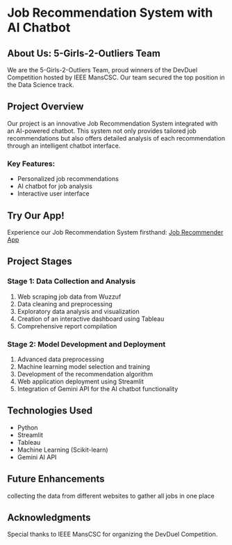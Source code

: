 # Job Recommendation System with AI Chatbot

## About Us: 5-Girls-2-Outliers Team

We are the 5-Girls-2-Outliers Team, proud winners of the DevDuel Competition hosted by IEEE MansCSC. Our team secured the top position in the Data Science track.

## Project Overview

Our project is an innovative Job Recommendation System integrated with an AI-powered chatbot. This system not only provides tailored job recommendations but also offers detailed analysis of each recommendation through an intelligent chatbot interface.

### Key Features:
- Personalized job recommendations
- AI chatbot for job analysis
- Interactive user interface

## Try Our App!

Experience our Job Recommendation System firsthand:
[Job Recommender App]([https://job-recommendation-system-with-ai-chatbot.streamlit.app](https://devduel-kegejrenhg4qsngw5hxyag.streamlit.app/)/)

## Project Stages

### Stage 1: Data Collection and Analysis
1. Web scraping job data from Wuzzuf
2. Data cleaning and preprocessing
3. Exploratory data analysis and visualization
4. Creation of an interactive dashboard using Tableau
5. Comprehensive report compilation

### Stage 2: Model Development and Deployment
1. Advanced data preprocessing
2. Machine learning model selection and training
3. Development of the recommendation algorithm
4. Web application deployment using Streamlit
5. Integration of Gemini API for the AI chatbot functionality

## Technologies Used
- Python
- Streamlit
- Tableau
- Machine Learning (Scikit-learn)
- Gemini AI API

## Future Enhancements
collecting the data from different websites to gather all jobs in one place

## Acknowledgments
Special thanks to IEEE MansCSC for organizing the DevDuel Competition.
